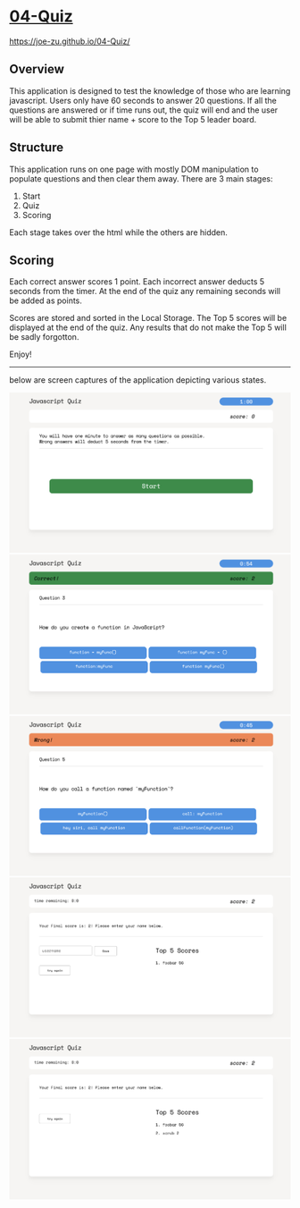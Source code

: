 # [04-Quiz](https://joe-zu.github.io/04-Quiz/)

https://joe-zu.github.io/04-Quiz/

## Overview
This application is designed to test the knowledge of those who are learning javascript. 
Users only have 60 seconds to answer 20 questions. If all the questions are answered or if time runs out, the quiz will end and the user will be able to submit thier name + score to the Top 5 leader board.

## Structure
This application runs on one page with mostly DOM manipulation to populate questions and then clear them away.
There are 3 main stages: 

1. Start
1. Quiz
1. Scoring

Each stage takes over the html while the others are hidden. 

## Scoring
Each correct answer scores 1 point. Each incorrect answer deducts 5 seconds from the timer. At the end of the quiz any remaining seconds will be added as points. 

Scores are stored and sorted in the Local Storage. The Top 5 scores will be displayed at the end of the quiz. Any results that do not make the Top 5 will be sadly forgotton. 

Enjoy!
<hr>

below are screen captures of the application depicting various states. 

![Image of application1](./assets/application1.png) 
![Image of application2](./assets/application2.png) 
![Image of application3](./assets/application3.png) 
![Image of application4](./assets/application4.png) 
![Image of application5](./assets/application5.png) 